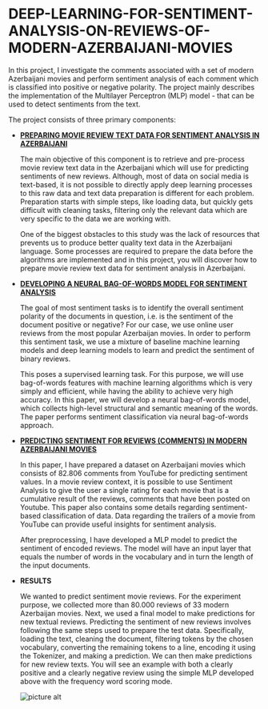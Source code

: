 # DEEP-LEARNING-FOR-SENTIMENT-ANALYSIS-ON-REVIEWS-OF-MODERN-AZERBAIJANI-MOVIES

In this project, I investigate the comments associated with a set of modern Azerbaijani movies and perform sentiment analysis of each comment which is classified into positive or negative polarity. The project mainly describes the implementation of the Multilayer Perceptron (MLP) model - that can be used to detect sentiments from the text. 

The project consists of three primary components:

* [__PREPARING MOVIE REVIEW TEXT DATA FOR SENTIMENT ANALYSIS IN AZERBAIJANI__ ](https://www.researchgate.net/publication/340933198_PREPARING_MOVIE_REVIEW_TEXT_DATA_FOR_SENTIMENT_ANALYSIS_IN_AZERBAIJANI "Study link")

  The main objective of this component is to retrieve and pre-process movie review text data in the Azerbaijani which will use for predicting sentiments of new reviews. Although, most of data on social media is text-based, it is not possible to directly apply deep learning processes to this raw data and text data preparation is different for each problem. Preparation starts with simple steps, like loading data, but quickly gets difficult with cleaning tasks, filtering only the relevant data which are very specific to the data we are working with.
  
   One of the biggest obstacles to this study was the lack of resources that prevents us to produce better quality text data in the
Azerbaijani language. Some processes are required to prepare the data before the algorithms are implemented and in this project, you will discover how to prepare movie review text data for sentiment analysis in Azerbaijani.

* [__DEVELOPING A NEURAL BAG-OF-WORDS MODEL FOR SENTIMENT ANALYSIS__ ](https://www.researchgate.net/publication/341114898_DEVELOPING_A_NEURAL_BAG-OF-WORDS_MODEL_FOR_SENTIMENT_ANALYSIS "Study link")

  The goal of most sentiment tasks is to identify the overall sentiment polarity of the documents in question, i.e. is the sentiment of the document positive or negative? For our case, we use online user reviews from the most popular Azerbaijan movies. In order to perform this sentiment task, we use a mixture of baseline machine learning models and deep learning models to learn and predict the sentiment of binary reviews.
 
    This poses a supervised learning task. For this purpose, we will use bag-of-words features with machine learning algorithms which is very simply and efficient, while having the ability to achieve very high accuracy. In this paper, we will develop a neural bag-of-words model, which collects high-level structural and semantic meaning of the words. The paper performs sentiment classification via neural bag-of-words approach.
    
 * [__PREDICTING SENTIMENT FOR REVIEWS (COMMENTS) IN MODERN AZERBAIJANI MOVIES__ ](https://www.researchgate.net/publication/341135595_PREDICTING_SENTIMENT_FOR_REVIEWS_COMMENTS_IN_MODERN_AZERBAIJANI_MOVIES "Study link")

    In this paper, I have prepared a dataset on Azerbaijani movies which consists of 82.806 comments from YouTube for predicting sentiment values. In a movie review context, it is possible to use Sentiment Analysis to give the user a single rating for each movie that is a cumulative result of the reviews, comments that have been posted on Youtube. This paper also contains some details regarding sentiment-based classification of data. Data regarding the trailers of a movie from YouTube can provide useful insights for sentiment analysis.
  
    After preprocessing, I have developed a MLP model to predict the sentiment of encoded reviews. The model will have an input layer that equals the number of words in the vocabulary and in turn the length of the input documents. 

  * __RESULTS__
  
    We wanted to predict sentiment movie reviews. For the experiment purpose, we collected more than 80.000 reviews of 33 modern Azerbaijan movies. Next, we used a final model to make predictions for new textual reviews. Predicting the sentiment of new reviews involves following the same steps used to prepare the test data. Specifically, loading the text, cleaning the document, filtering tokens by the chosen vocabulary, converting the remaining tokens to a line, encoding it using the Tokenizer, and making a prediction. 
    We can then make predictions for new review texts. You will see an example with both a clearly positive and a clearly negative review using the simple MLP developed above with the frequency word scoring mode.
    
    ![picture alt](https://i.ibb.co/q9B7VCN/untitled.png "Title is optional")
